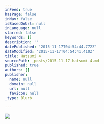 ```yaml
---
inFeed: true
hasPage: false
inNav: false
isBasedOnUrl: null
inLanguage: null
starred: false
keywords: []
description: ''
datePublished: '2015-11-17T04:54:44.772Z'
dateModified: '2015-11-17T04:54:41.410Z'
title: Hatsumi 4
sourcePath: _posts/2015-11-17-hatsumi-4.md
published: true
authors: []
publisher:
  name: null
  domain: null
  url: null
  favicon: null
_type: Blurb

---
```

![](https://the-grid-user-content.s3-us-west-2.amazonaws.com/34038d13-70fb-4429-bee9-c230befc869e.jpg)